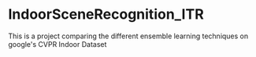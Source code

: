 # IndoorSceneRecognition_ITR
This is a project comparing the different ensemble learning techniques on google's CVPR Indoor Dataset
